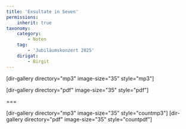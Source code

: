```yaml
---
title: 'Exsultate in Seven'
permissions:
    inherit: true
taxonomy:
    category:
        - Noten
    tag:
        - 'Jubiläumskonzert 2025'
    dirigat:
        - Birgit
---
```


[dir-gallery directory="mp3" image-size="35" style="mp3"]

[dir-gallery directory="pdf" image-size="35" style="pdf"]

===

[dir-gallery directory="mp3" image-size="35" style="countmp3"]
[dir-gallery directory="pdf" image-size="35" style="countpdf"]